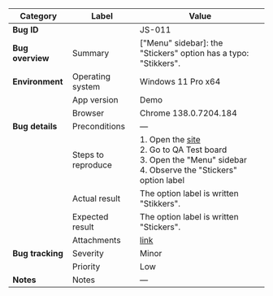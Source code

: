 | **Category** | **Label** | **Value** |
|---|---|---|
| **Bug ID** |  | JS-011 |
| **Bug overview** | Summary | ["Menu" sidebar]: the "Stickers" option has a typo: "Stikkers". |
| **Environment** | Operating system | Windows 11 Pro x64 |
|  | App version | Demo |
|  | Browser | Chrome 138.0.7204.184 |
| **Bug details** | Preconditions | — |
|  | Steps to reproduce | 1. Open the [site](https://mate-academy-images.s3.eu-central-1.amazonaws.com/c8907025538486ce4c46981003fc83bc_da130fe234.png)<br>2. Go to QA Test board<br>3. Open the "Menu" sidebar<br>4. Observe the "Stickers" option label |
|  | Actual result | The option label is written "Stikkers". |
|  | Expected result | The option label is written "Stickers". |
|  | Attachments | [link]() |
| **Bug tracking** | Severity | Minor |
|  | Priority | Low |
| **Notes** | Notes | — |